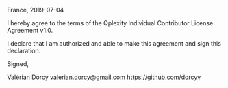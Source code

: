 France, 2019-07-04

I hereby agree to the terms of the Qplexity Individual Contributor License
Agreement v1.0.

I declare that I am authorized and able to make this agreement and sign this
declaration.

Signed,

Valérian Dorcy valerian.dorcy@gmail.com https://github.com/dorcyv
